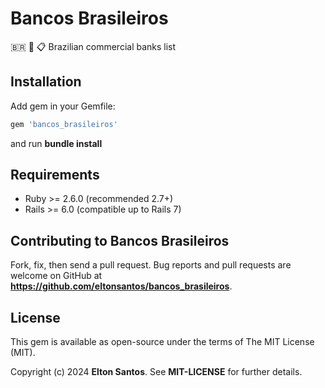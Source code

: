 # Bancos Brasileiros

🇧🇷 🏦 📋 Brazilian commercial banks list

## Installation

Add gem in your Gemfile:

```ruby
gem 'bancos_brasileiros'
```
and run **bundle install**

## Requirements

- Ruby >= 2.6.0 (recommended 2.7+)  
- Rails >= 6.0 (compatible up to Rails 7)

## Contributing to Bancos Brasileiros

Fork, fix, then send a pull request. Bug reports and pull requests are welcome on GitHub at **https://github.com/eltonsantos/bancos_brasileiros**.

## License

This gem is available as open-source under the terms of The MIT License (MIT).

Copyright (c) 2024 **Elton Santos**. See **MIT-LICENSE** for further details.